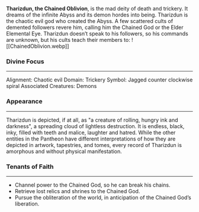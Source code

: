 **Tharizdun, the Chained Oblivion**, is the mad deity of death and trickery. It dreams of the infinite Abyss and its demon hordes into being. Tharizdun is the chaotic evil god who created the Abyss. A few scattered cults of demented followers revere him, calling him the Chained God or the Elder Elemental Eye. Tharizdun doesn’t speak to his followers, so his commands are unknown, but his cults teach their members to:
![[ChainedOblivion.webp]]
### Divine Focus
---
Alignment: Chaotic evil
Domain: Trickery
Symbol: Jagged counter clockwise spiral
Associated Creatures: Demons
### Appearance
------
Tharizdun is depicted, if at all, as "a creature of rolling, hungry ink and darkness", a spreading cloud of lightless destruction. It is endless, black, inky, filled with teeth and malice, laughter and hatred. While the other entities in the Pantheon have different interpretations of how they are depicted in artwork, tapestries, and tomes, every record of Tharizdun is amorphous and without physical manifestation.
### Tenants of Faith
---
- Channel power to the Chained God, so he can break his chains.
- Retrieve lost relics and shrines to the Chained God.
- Pursue the obliteration of the world, in anticipation of the Chained God’s liberation.